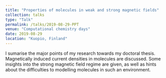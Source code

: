 ```yaml
---
title: "Properties of molecules in weak and strong magnetic fields"
collection: talks
type: "Talk"
permalink: /talks/2019-08-29-PPT
venue: "Computational chemistry days"
date: 2019-08-29
location: "Kuopio, Finland"
---
```


I sumarise the major points of my research towards my doctoral thesis. Magnetically induced current densities in molecules are discussed. Some insights into the strong magnetic field regime are given, as well as hints about the difficulties to modelling molecules in such an environment. 
